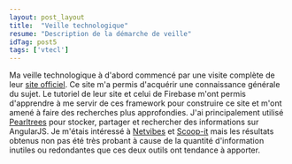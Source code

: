 ```yaml
---
layout: post_layout
title:  "Veille technologique"
resume: "Description de la démarche de veille"
idTag: post5
tags: ['vtecl']
---
```


Ma veille technologique à d'abord commencé par une visite complète de leur [site officiel][angularjs]. Ce site m'a permis d'acquérir une connaissance générale
du sujet. Le tutoriel de leur site et celui de Firebase m'ont permis d'apprendre à me servir de ces framework pour construire ce site et m'ont amené à faire
des recherches plus approfondies. J'ai principalement utilisé [Pearltrees][pearltree] pour stocker, partager et rechercher des informations sur AngularJS. 
Je m'étais intéressé à [Netvibes][netvibes] et [Scoop-it][scoopit] mais les résultats obtenus non pas été très probant à cause de la quantité d'information 
inutiles ou redondantes que ces deux outils ont tendance à apporter. 

[angularjs]:http://angularjs.org
[pearltree]:http://www.pearltrees.com/fctowl/angularjs-vtecl/id10647669
[scoopit]:http://www.scoop.it/
[netvibes]:http://www.netvibes.com